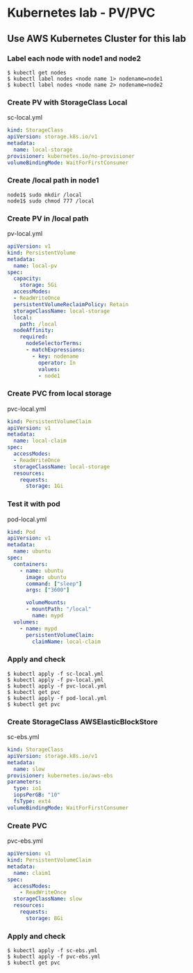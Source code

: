 # Kubernetes lab - PV/PVC

## Use AWS Kubernetes Cluster for this lab

### Label each node with node1 and node2
```
$ kubectl get nodes
$ kubectl label nodes <node name 1> nodename=node1
$ kubectl label nodes <node name 2> nodename=node2
```

### Create PV with StorageClass Local
sc-local.yml
```yaml
kind: StorageClass
apiVersion: storage.k8s.io/v1
metadata:
  name: local-storage
provisioner: kubernetes.io/no-provisioner
volumeBindingMode: WaitForFirstConsumer
```

### Create /local path in node1
```
node1$ sudo mkdir /local
node1$ sudo chmod 777 /local
```

### Create PV in /local path
pv-local.yml
```yaml
apiVersion: v1
kind: PersistentVolume
metadata:
  name: local-pv
spec:
  capacity:
    storage: 5Gi
  accessModes:
  - ReadWriteOnce
  persistentVolumeReclaimPolicy: Retain
  storageClassName: local-storage
  local:
    path: /local
  nodeAffinity:
    required:
      nodeSelectorTerms:
      - matchExpressions:
        - key: nodename
          operator: In
          values:
          - node1
```

### Create PVC from local storage
pvc-local.yml
```yaml
kind: PersistentVolumeClaim
apiVersion: v1
metadata:
  name: local-claim
spec:
  accessModes:
  - ReadWriteOnce
  storageClassName: local-storage
  resources:
    requests:
      storage: 1Gi
```

### Test it with pod
pod-local.yml
```yaml
kind: Pod
apiVersion: v1
metadata:
  name: ubuntu
spec:
  containers:
    - name: ubuntu
      image: ubuntu
      command: ["sleep"]
      args: ["3600"]

      volumeMounts:
      - mountPath: "/local"
        name: mypd
  volumes:
    - name: mypd
      persistentVolumeClaim:
        claimName: local-claim
```

### Apply and check
```
$ kubectl apply -f sc-local.yml
$ kubectl apply -f pv-local.yml
$ kubectl apply -f pvc-local.yml
$ kubectl get pvc
$ kubectl apply -f pod-local.yml
$ kubectl get pvc
```

### Create StorageClass AWSElasticBlockStore
sc-ebs.yml
```yaml
kind: StorageClass
apiVersion: storage.k8s.io/v1
metadata:
  name: slow
provisioner: kubernetes.io/aws-ebs
parameters:
  type: io1
  iopsPerGB: "10"
  fsType: ext4
volumeBindingMode: WaitForFirstConsumer
```

### Create PVC 
pvc-ebs.yml
```yaml
apiVersion: v1
kind: PersistentVolumeClaim
metadata:
  name: claim1
spec:
  accessModes:
    - ReadWriteOnce
  storageClassName: slow
  resources:
    requests:
      storage: 8Gi
```

### Apply and check
```
$ kubectl apply -f sc-ebs.yml
$ kubectl apply -f pvc-ebs.yml
$ kubectl get pvc
```
